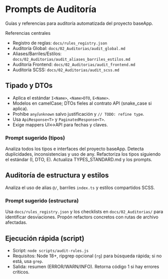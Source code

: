 # Prompts de Auditoría

Guías y referencias para auditoría automatizada del proyecto baseApp.

Referencias centrales
- Registro de reglas: `docs/rules_registry.json`
- Auditoría Global: `docs/02_Auditorias/audit_global.md`
- Aliases/Barriles/Estilos: `docs/02_Auditorias/audit_aliases_barriles_estilos.md`
- Auditoría Frontend: `docs/02_Auditorias/audit_frontend.md`
- Auditoría SCSS: `docs/02_Auditorias/audit_scss.md`

## Tipado y DTOs
- Aplica el estándar `I<Name>`, `<Name>DTO`, `E<Name>`.
- Modelos en camelCase; DTOs fieles al contrato API (snake_case si aplica).
- Prohíbe `any`/`unknown` salvo justificación y `// TODO: refine type`.
- Usa `ApiResponse<T>` y `PaginatedResponse<T>`.
- Exige mappers UI↔API para fechas y claves.

### Prompt sugerido (tipos)
Analiza todos los tipos e interfaces del proyecto baseApp. Detecta duplicidades, inconsistencias y uso de any. Refactoriza los tipos siguiendo el estándar (I<Name>, <Name>DTO, E<Name>). Actualiza TYPES_STANDARD.md y los prompts.

## Auditoría de estructura y estilos
Analiza el uso de alias `@/`, barriles `index.ts` y estilos compartidos SCSS.

### Prompt sugerido (estructura)
Usa `docs/rules_registry.json` y los checklists en `docs/02_Auditorias/` para identificar desviaciones. Propón refactors concretos con rutas de archivo afectadas.

## Ejecución rápida (script)
- Script: `node scripts/audit-rules.js`
- Requisitos: Node 18+, ripgrep opcional (`rg`) para búsqueda rápida; si no está, usa `grep`.
- Salida: resumen (ERROR/WARN/INFO). Retorna código 1 si hay errores críticos.

